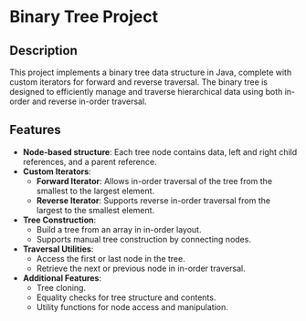 # Binary Tree Project

## Description
This project implements a binary tree data structure in Java, complete with custom iterators for forward and reverse traversal. The binary tree is designed to efficiently manage and traverse hierarchical data using both in-order and reverse in-order traversal.

## Features
- **Node-based structure**: Each tree node contains data, left and right child references, and a parent reference.
- **Custom Iterators**:
    - **Forward Iterator**: Allows in-order traversal of the tree from the smallest to the largest element.
    - **Reverse Iterator**: Supports reverse in-order traversal from the largest to the smallest element.
- **Tree Construction**:
    - Build a tree from an array in in-order layout.
    - Supports manual tree construction by connecting nodes.
- **Traversal Utilities**:
    - Access the first or last node in the tree.
    - Retrieve the next or previous node in in-order traversal.
- **Additional Features**:
    - Tree cloning.
    - Equality checks for tree structure and contents.
    - Utility functions for node access and manipulation.